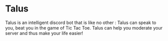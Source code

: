 # Talus
Talus is an intelligent discord bot that is like no other : Talus can speak to you, beat you in the game of Tic Tac Toe. Talus can help you moderate your server and thus make your life easier!

